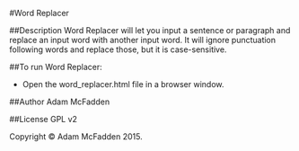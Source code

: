 #Word Replacer

##Description
Word Replacer will let you input a sentence or paragraph and replace an input word with another input word. It will ignore punctuation following words and replace those, but it is case-sensitive.

##To run Word Replacer:
- Open the word_replacer.html file in a browser window.

##Author
Adam McFadden

##License
GPL v2

Copyright &copy; Adam McFadden 2015.
